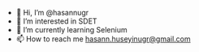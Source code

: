 - 👋 Hi, I’m @hasannugr
- 👀 I’m interested in SDET
- 🌱 I’m currently learning Selenium
- 📫 How to reach me hasann.huseyinugr@gmail.com

<!---
hasannugr/hasannugr is a ✨ special ✨ repository because its `README.md` (this file) appears on your GitHub profile.
You can click the Preview link to take a look at your changes.
--->
